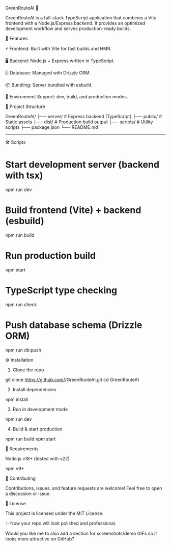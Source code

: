 GreenRouteAI 🌱

GreenRouteAI is a full-stack TypeScript application that combines a Vite frontend with a Node.js/Express backend. It provides an optimized development workflow and serves production-ready builds.


🚀 Features

⚡ Frontend: Built with Vite for fast builds and HMR.

🖥 Backend: Node.js + Express written in TypeScript.

🗄 Database: Managed with Drizzle ORM.

📦 Bundling: Server bundled with esbuild.

🔄 Environment Support: dev, build, and production modes.




📂 Project Structure

GreenRouteAI/
├── server/            # Express backend (TypeScript)
├── public/            # Static assets
├── dist/              # Production build output
├── scripts/           # Utility scripts
├── package.json
└── README.md


---

🛠 Scripts

# Start development server (backend with tsx)
npm run dev

# Build frontend (Vite) + backend (esbuild)
npm run build

# Run production build
npm start

# TypeScript type checking
npm run check

# Push database schema (Drizzle ORM)
npm run db:push




⚙ Installation

1. Clone the repo

git clone https://github.com/<your-username>/GreenRouteAI.git
cd GreenRouteAI


2. Install dependencies

npm install


3. Run in development mode

npm run dev


4. Build & start production

npm run build
npm start





📖 Requirements

Node.js v18+ (tested with v22)

npm v9+




🤝 Contributing

Contributions, issues, and feature requests are welcome!
Feel free to open a discussion or issue.




📜 License

This project is licensed under the MIT License.


✨ Now your repo will look polished and professional.

Would you like me to also add a section for screenshots/demo GIFs so it looks more attractive on GitHub?
